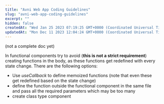 ```yaml
---
title: "Avni Web App Coding Guidelines"
slug: "avni-web-app-coding-guidelines"
excerpt: ""
hidden: false
createdAt: "Wed Jan 25 2023 07:19:25 GMT+0000 (Coordinated Universal Time)"
updatedAt: "Mon Dec 11 2023 12:04:24 GMT+0000 (Coordinated Universal Time)"
---
```

(not a complete doc yet)

In functional components try to avoid (**this is not a strict requirement**) creating functions in the body, as these functions get redefined with every state change. There are the following options:

- Use _useCallback_ to define memoized functions (note that even these get redefined based on the state change)
- define the function outside the functional component in the same file and pass all the required parameters which may be too many
- create class type component

